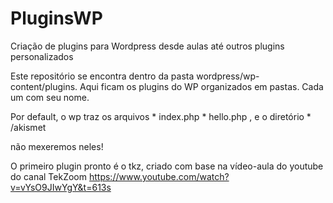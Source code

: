 # PluginsWP
Criação de plugins para Wordpress desde aulas até outros plugins personalizados

Este repositório se encontra dentro da pasta wordpress/wp-content/plugins. Aqui ficam os plugins do WP organizados em pastas. Cada um com seu nome.

Por default, o wp traz os arquivos * index.php * hello.php , e o diretório * /akismet

não mexeremos neles!

O primeiro plugin pronto é o tkz, criado com base na  vídeo-aula do youtube do canal TekZoom https://www.youtube.com/watch?v=vYsO9JIwYgY&t=613s